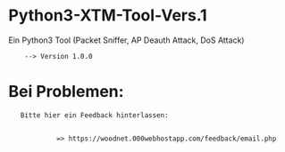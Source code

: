 # Python3-XTM-Tool-Vers.1
Ein Python3 Tool (Packet Sniffer, AP Deauth Attack, DoS Attack)



        --> Version 1.0.0
        
 
 # Bei Problemen:
 
 
 
       Bitte hier ein Feedback hinterlassen:
        
        
                => https://woodnet.000webhostapp.com/feedback/email.php

